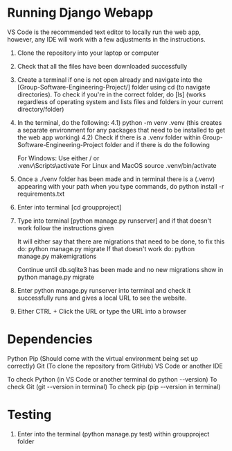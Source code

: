 # Running Django Webapp

VS Code is the recommended text editor to locally run the web app, however, any IDE will work with a few adjustments in the instructions.

1) Clone the repository into your laptop or computer
2) Check that all the files have been downloaded successfully
3) Create a terminal if one is not open already and navigate into the [Group-Software-Engineering-Project/] folder using cd (to navigate directories). To check if you're in the correct folder, do [ls] (works regardless of operating system and lists files and folders in your current directory/folder)
4) In the terminal, do the following:
   4.1) python -m venv .venv (this creates a separate environment for any packages that need to be installed to get the web app working)
   4.2) Check if there is a .venv folder within Group-Software-Engineering-Project folder and if there is do the following

    For Windows:
       Use either / or \
       .venv\Scripts\activate
   For Linux and MacOS
     source .venv/bin/activate

5) Once a ./venv folder has been made and in terminal there is a (.venv) appearing with your path when you type commands, do python install -r requirements.txt
6) Enter into terminal [cd groupproject]
7) Type into terminal [python manage.py runserver] and if that doesn't work follow the instructions given

    It will either say that there are migrations that need to be done, to fix this do:
       python manage.py migrate
   If that doesn't work do:
     python manage.py makemigrations

   Continue until db.sqlite3 has been made and no new migrations show in python manage.py migrate

8) Enter python manage.py runserver into terminal and check it successfully runs and gives a local URL to see the website.
9) Either CTRL + Click the URL or type the URL into a browser

# Dependencies 

Python
Pip (Should come with the virtual environment being set up correctly)
Git (To clone the repository from GitHub)
VS Code or another IDE

To check Python (in VS Code or another terminal do python --version)
To check Git (git --version in terminal)
To check pip (pip --version in terminal)

# Testing

1) Enter into the terminal (python manage.py test) within groupproject folder
   
